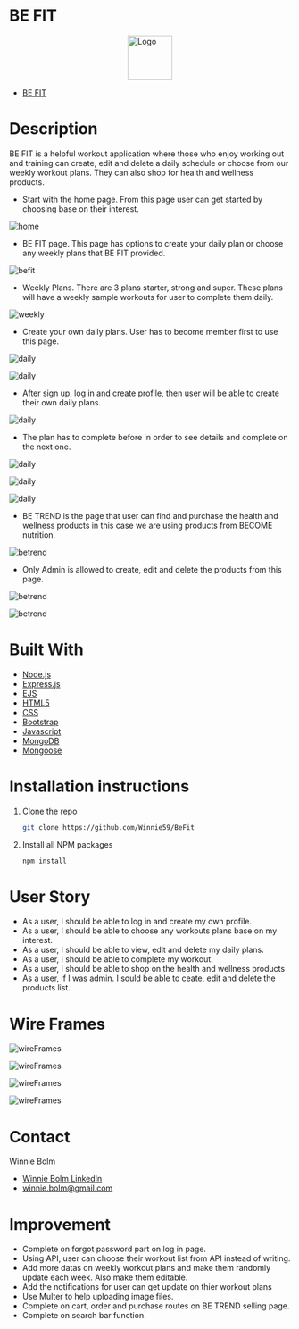 # BE FIT
  <a href="https://befitapp.herokuapp.com">
    <img style="display: block;
  margin-left: auto;
  margin-right: auto;" src="public/images/befit.jpeg" alt="Logo" width="80" height="80" >
  </a>

* [BE FIT](https://befitapp.herokuapp.com)

# Description 
BE FIT is a helpful workout application where those who enjoy working out and training can create, edit and delete a daily schedule  or choose from our weekly workout plans. They can also shop for health and wellness products.

* Start with the home page. From this page user can get started by choosing base on their interest.

![home](public/images/readme/read1.png)

* BE FIT page. This page has options to create your daily plan or choose any weekly plans that BE FIT provided.

![befit](public/images/readme/read2.png)

* Weekly Plans. There are 3 plans starter, strong and super. These plans will have a weekly sample workouts for user to complete them daily.

![weekly](public/images/readme/read3.png)

* Create your own daily plans. User has to become member first to use this page. 

![daily](public/images/readme/read4a.png)

![daily](public/images/readme/read4b.png)

* After sign up, log in and create profile, then user will be able to create their own daily plans.

![daily](public/images/readme/read5.png)

* The plan has to complete before in order to see details and complete on the next one.

![daily](public/images/readme/read6a.jpeg)

![daily](public/images/readme/read6b.png)

![daily](public/images/readme/read6c.jpeg)

* BE TREND is the page that user can find and purchase the health and wellness products in this case we are using products from BECOME nutrition. 

![betrend](public/images/readme/read7.png)

* Only Admin is allowed to create, edit and delete the products from this page.

![betrend](public/images/readme/read8a.png)

![betrend](public/images/readme/read8b.jpeg)

# Built With
* [Node.js](https://nodejs.org/)
* [Express.js](https://expressjs.org/)
* [EJS](https://ejs.co/)
* [HTML5](https://svelte.dev/)
* [CSS](https://sass-lang.com/)
* [Bootstrap](https://getbootstrap.com)
* [Javascript](https://developer.mozilla.org/en-US/docs/Web/JavaScript)
* [MongoDB](https://www.mongodb.com)
* [Mongoose](https://mongoosejs.com)

# Installation instructions
1. Clone the repo
   ```sh
   git clone https://github.com/Winnie59/BeFit
   ```
2. Install all NPM packages
   ```sh
   npm install

# User Story
- As a user, I should be able to log in and create my own profile.
- As a user, I should be able to choose any workouts plans base on my interest.
- As a user, I should be able to view, edit and delete my daily plans.
- As a user, I should be able to complete my workout.
- As a user, I should be able to shop on the health and wellness products
- As a user, if I was admin. I sould be able to ceate, edit and delete the products list.

# Wire Frames
![wireFrames](public/images/readme/wire1.jpeg)

![wireFrames](public/images/readme/wire2.jpeg)

![wireFrames](public/images/readme/wire3.jpeg)

![wireFrames](public/images/readme/wire4.jpeg)

# Contact

Winnie Bolm 
* [Winnie Bolm LinkedIn](https://www.linkedin.com/in/winniebolm/) 
* winnie.bolm@gmail.com

# Improvement
- Complete on forgot password part on log in page.
- Using API, user can choose their workout list from API instead of writing.
- Add more datas on weekly workout plans and make them randomly update each week. Also make them editable.
- Add the notifications for user can get update on thier workout plans
- Use Multer to help uploading image files.
- Complete on cart, order and purchase routes on BE TREND selling page.
- Complete on search bar function.
